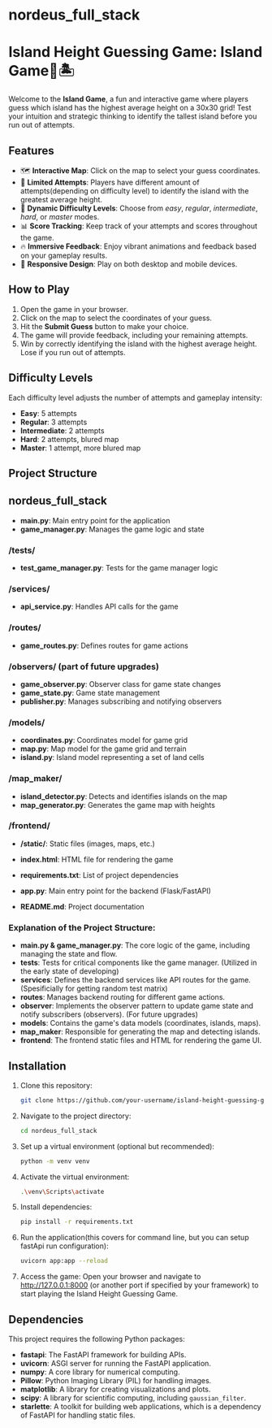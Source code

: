 # nordeus_full_stack
# Island Height Guessing Game: Island Game🌊🏝️

Welcome to the **Island Game**, a fun and interactive game where players guess which island has the highest average height on a 30x30 grid! Test your intuition and strategic thinking to identify the tallest island before you run out of attempts.

## Features
- 🗺️ **Interactive Map**: Click on the map to select your guess coordinates.
- 🎯 **Limited Attempts**: Players have different amount of attempts(depending on difficulty level) to identify the island with the greatest average height.
- 🔄 **Dynamic Difficulty Levels**: Choose from *easy*, *regular*, *intermediate*, *hard*, or *master* modes.
- 📊 **Score Tracking**: Keep track of your attempts and scores throughout the game.
- 🔥 **Immersive Feedback**: Enjoy vibrant animations and feedback based on your gameplay results.
- 🚀 **Responsive Design**: Play on both desktop and mobile devices.

## How to Play
1. Open the game in your browser.
2. Click on the map to select the coordinates of your guess.
3. Hit the **Submit Guess** button to make your choice.
4. The game will provide feedback, including your remaining attempts.
5. Win by correctly identifying the island with the highest average height. Lose if you run out of attempts.

## Difficulty Levels
Each difficulty level adjusts the number of attempts and gameplay intensity:
- **Easy**: 5 attempts
- **Regular**: 3 attempts
- **Intermediate**: 2 attempts
- **Hard**: 2 attempts, blured map
- **Master**: 1 attempt, more blured map

## Project Structure

## nordeus_full_stack
- **main.py**: Main entry point for the application
- **game_manager.py**: Manages the game logic and state

### /tests/
- **test_game_manager.py**: Tests for the game manager logic

### /services/
- **api_service.py**: Handles API calls for the game

### /routes/
- **game_routes.py**: Defines routes for game actions

### /observers/ (part of future upgrades)
- **game_observer.py**: Observer class for game state changes
- **game_state.py**: Game state management
- **publisher.py**: Manages subscribing and notifying observers

### /models/
- **coordinates.py**: Coordinates model for game grid
- **map.py**: Map model for the game grid and terrain
- **island.py**: Island model representing a set of land cells

### /map_maker/
- **island_detector.py**: Detects and identifies islands on the map
- **map_generator.py**: Generates the game map with heights

### /frontend/
- **/static/**: Static files (images, maps, etc.)
- **index.html**: HTML file for rendering the game

- **requirements.txt**: List of project dependencies
- **app.py**: Main entry point for the backend (Flask/FastAPI)
- **README.md**: Project documentation


### Explanation of the Project Structure:

- **main.py & game_manager.py**: The core logic of the game, including managing the state and flow.
- **tests**: Tests for critical components like the game manager. (Utilized in the early state of developing)
- **services**: Defines the backend services like API routes for the game. (Spesificially for getting random test matrix)
- **routes**: Manages backend routing for different game actions.
- **observer**: Implements the observer pattern to update game state and notify subscribers (observers). (For future upgrades)
- **models**: Contains the game's data models (coordinates, islands, maps).
- **map_maker**: Responsible for generating the map and detecting islands.
- **frontend**: The frontend static files and HTML for rendering the game UI.


## Installation
1. Clone this repository:
   ```bash
   git clone https://github.com/your-username/island-height-guessing-game.git

2. Navigate to the project directory:
   ```bash
   cd nordeus_full_stack

3. Set up a virtual environment (optional but recommended):
   ```bash
   python -m venv venv

4. Activate the virtual environment:
   ```bash
   .\venv\Scripts\activate

5. Install dependencies:
   ```bash
   pip install -r requirements.txt

6. Run the application(this covers for command line, but you can setup fastApi run configuration):
   ```bash
   uvicorn app:app --reload

7. Access the game:
   Open your browser and navigate to http://127.0.0.1:8000 (or another port if specified by your framework) to start playing the Island Height Guessing Game.




## Dependencies
This project requires the following Python packages:

- **fastapi**: The FastAPI framework for building APIs.
- **uvicorn**: ASGI server for running the FastAPI application.
- **numpy**: A core library for numerical computing.
- **Pillow**: Python Imaging Library (PIL) for handling images.
- **matplotlib**: A library for creating visualizations and plots.
- **scipy**: A library for scientific computing, including `gaussian_filter`.
- **starlette**: A toolkit for building web applications, which is a dependency of FastAPI for handling static files.

